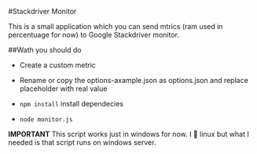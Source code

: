 #Stackdriver Monitor

This is a small application which you can send mtrics (ram used in percentuage for now) to Google Stackdriver monitor.

##Wath you should do

* Create a custom metric 
* Rename or copy the options-axample.json as options.json and replace placeholder with real value

* `npm install`  install dependecies
* `node monitor.js`

**IMPORTANT**
This script works just in windows for now. I :sparkling_heart: linux but what I needed is that script runs on windows server.